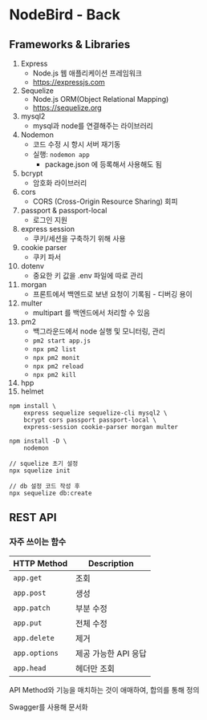 # NodeBird - Back

## Frameworks & Libraries

1. Express
    - Node.js 웹 애플리케이션 프레임워크
    - <https://expressjs.com>
2. Sequelize
    - Node.js ORM(Object Relational Mapping)
    - <https://sequelize.org>
3. mysql2
    - mysql과 node를 연결해주는 라이브러리
4. Nodemon
    - 코드 수정 시 항시 서버 재기동
    - 실행: `nodemon app`
        - package.json 에 등록해서 사용해도 됨
5. bcrypt
    - 암호화 라이브러리
6. cors
    - CORS (Cross-Origin Resource Sharing) 회피
7. passport & passport-local
    - 로그인 지원
8. express session
    - 쿠키/세션을 구축하기 위해 사용
9. cookie parser
    - 쿠키 파서
10. dotenv
    - 중요한 키 값을 .env 파일에 따로 관리
11. morgan
    - 프론트에서 백엔드로 보낸 요청이 기록됨 - 디버깅 용이
12. multer
    - multipart 를 백엔드에서 처리할 수 있음
13. pm2
    - 백그라운드에서 node 실행 및 모니터링, 관리
    - `pm2 start app.js`
    - `npx pm2 list`
    - `npx pm2 monit`
    - `npx pm2 reload`
    - `npx pm2 kill`
14. hpp
15. helmet

```
npm install \
    express sequelize sequelize-cli mysql2 \
    bcrypt cors passport passport-local \
    express-session cookie-parser morgan multer

npm install -D \
    nodemon
```

```
// squelize 초기 설정
npx squelize init

// db 설정 코드 작성 후
npx sequelize db:create
```

## REST API

### 자주 쓰이는 함수

|HTTP Method|Description|
|---|---|
|`app.get`|조회|
|`app.post`|생성|
|`app.patch`|부분 수정|
|`app.put`|전체 수정|
|`app.delete`|제거|
|`app.options`|제공 가능한 API 응답|
|`app.head`|헤더만 조회|

API Method와 기능을 매치하는 것이 애매하여, 합의를 통해 정의

Swagger를 사용해 문서화